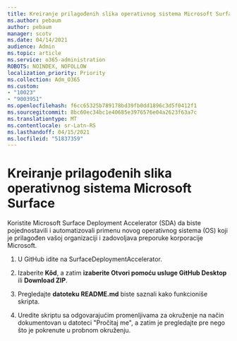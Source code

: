 ```yaml
---
title: Kreiranje prilagođenih slika operativnog sistema Microsoft Surface
ms.author: pebaum
author: pebaum
manager: scotv
ms.date: 04/14/2021
audience: Admin
ms.topic: article
ms.service: o365-administration
ROBOTS: NOINDEX, NOFOLLOW
localization_priority: Priority
ms.collection: Adm_O365
ms.custom:
- "10023"
- "9003951"
ms.openlocfilehash: f6cc65325b789178bd39fb0dd1896c3d5f0412f1
ms.sourcegitcommit: 8bc60ec34bc1e40685e3976576e04a2623f63a7c
ms.translationtype: MT
ms.contentlocale: sr-Latn-RS
ms.lasthandoff: 04/15/2021
ms.locfileid: "51837359"
---
```

# <a name="create-custom-microsoft-surface-operating-system-images"></a>Kreiranje prilagođenih slika operativnog sistema Microsoft Surface

Koristite Microsoft Surface Deployment Accelerator (SDA) da biste pojednostavili i automatizovali primenu novog operativnog sistema (OS) koji je prilagođen vašoj organizaciji i zadovoljava preporuke korporacije Microsoft.

1. U GitHub idite na SurfaceDeploymentAccelerator.

1. Izaberite **Kôd**, a zatim **izaberite Otvori pomoću usluge GitHub Desktop** ili **Download ZIP**.

1. Pregledajte **datoteku README.md** biste saznali kako funkcioniše skripta.

1. Uredite skriptu sa odgovarajućim promenljivama za okruženje na način dokumentovan u datoteci "Pročitaj me", a zatim je pregledajte pre nego što je pokrenute u probnom okruženju.
